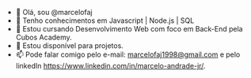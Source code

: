 - 👋 Olá, sou @marcelofaj
- 👀 Tenho conhecimentos em Javascript | Node.js | SQL 
- 🌱 Estou cursando Desenvolvimento Web com foco em Back-End pela Cubos Academy.
- 💞️ Estou disponível para projetos.
- 📫 Pode falar comigo pelo e-mail: marcelofaj1998@gmail.com e pelo linkedIn https://www.linkedin.com/in/marcelo-andrade-jr/.

<!---
marcelofaj/marcelofaj is a ✨ special ✨ repository because its `README.md` (this file) appears on your GitHub profile.
You can click the Preview link to take a look at your changes.
--->
